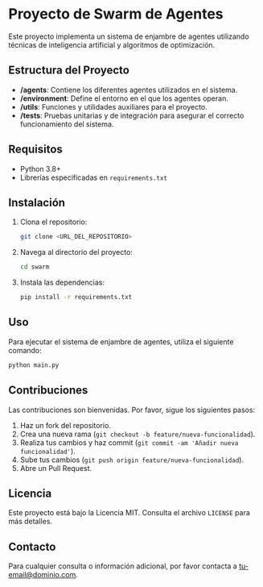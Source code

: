 # Proyecto de Swarm de Agentes

Este proyecto implementa un sistema de enjambre de agentes utilizando técnicas de inteligencia artificial y algoritmos de optimización.

## Estructura del Proyecto

- **/agents**: Contiene los diferentes agentes utilizados en el sistema.
- **/environment**: Define el entorno en el que los agentes operan.
- **/utils**: Funciones y utilidades auxiliares para el proyecto.
- **/tests**: Pruebas unitarias y de integración para asegurar el correcto funcionamiento del sistema.

## Requisitos

- Python 3.8+
- Librerías especificadas en `requirements.txt`

## Instalación

1. Clona el repositorio:
   ```bash
   git clone <URL_DEL_REPOSITORIO>
   ```
2. Navega al directorio del proyecto:
   ```bash
   cd swarm
   ```
3. Instala las dependencias:
   ```bash
   pip install -r requirements.txt
   ```

## Uso

Para ejecutar el sistema de enjambre de agentes, utiliza el siguiente comando:

```bash
python main.py
```

## Contribuciones

Las contribuciones son bienvenidas. Por favor, sigue los siguientes pasos:

1. Haz un fork del repositorio.
2. Crea una nueva rama (`git checkout -b feature/nueva-funcionalidad`).
3. Realiza tus cambios y haz commit (`git commit -am 'Añadir nueva funcionalidad'`).
4. Sube tus cambios (`git push origin feature/nueva-funcionalidad`).
5. Abre un Pull Request.

## Licencia

Este proyecto está bajo la Licencia MIT. Consulta el archivo `LICENSE` para más detalles.

## Contacto

Para cualquier consulta o información adicional, por favor contacta a [tu-email@dominio.com](mailto:tu-email@dominio.com).
